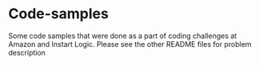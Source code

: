 Code-samples
============

Some code samples that were done as a part of coding challenges at Amazon and Instart Logic. Please see the other README files for problem description
